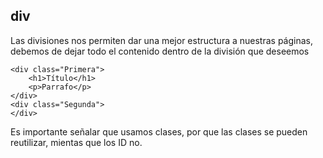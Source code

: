 ## div

Las divisiones nos permiten dar una mejor estructura a nuestras páginas, debemos de dejar todo el contenido dentro de la división que deseemos

```
<div class="Primera">
	<h1>Título</h1>
	<p>Parrafo</p>
</div>
<div class="Segunda">
</div>
```

Es importante señalar que usamos clases, por que las clases se pueden reutilizar, mientas que los ID no. 